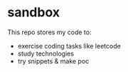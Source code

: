 sandbox
=======
This repo stores my code to:
 - exercise coding tasks like leetcode
 - study technologies
 - try snippets & make poc
